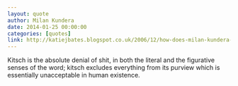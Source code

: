 ```yaml
---
layout: quote
author: Milan Kundera
date: 2014-01-25 00:00:00 
categories: [quotes]
link: http://katiejbates.blogspot.co.uk/2006/12/how-does-milan-kundera-define-kitsch-in.html
---
```


Kitsch is the absolute denial of shit, in both the literal and the figurative senses of the word; kitsch excludes everything from its purview which is essentially unacceptable in human existence.